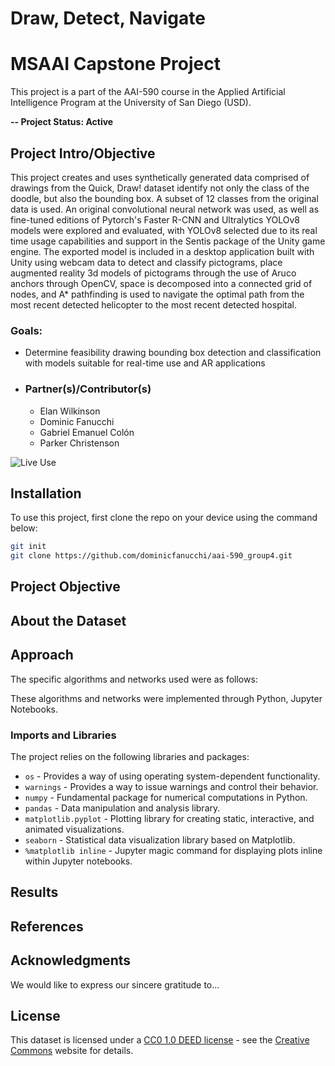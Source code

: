 # Draw, Detect, Navigate
# MSAAI Capstone Project
This project is a part of the AAI-590 course in the Applied Artificial Intelligence Program at the University of San Diego (USD).

**-- Project Status: Active**

## Project Intro/Objective

This project creates and uses synthetically generated data comprised of drawings from the Quick, Draw! dataset identify not only the class of the doodle, but also the bounding box. A subset of 12 classes from the original data is used. An original convolutional neural network was used, as well as fine-tuned editions of Pytorch's Faster R-CNN and Ultralytics YOLOv8 models were explored and evaluated, with YOLOv8 selected due to its real time usage capabilities and support in the Sentis package of the Unity game engine. The exported model is included in a desktop application built with Unity using webcam data to detect and classify pictograms, place augmented reality 3d models of pictograms through the use of Aruco anchors through OpenCV, space is decomposed into a connected grid of nodes, and A* pathfinding is used to navigate the optimal path from the most recent detected helicopter to the most recent detected hospital.

### Goals:

- Determine feasibility drawing bounding box detection and classification with models suitable for real-time use and AR applications


- ### Partner(s)/Contributor(s)
   * Elan Wilkinson
   * Dominic Fanucchi
   * Gabriel Emanuel Colón
   * Parker Christenson

![Live Use](materials/drawDetectNav.gif)

## Installation
To use this project, first clone the repo on your device using the command below:
```bash
git init
git clone https://github.com/dominicfanucchi/aai-590_group4.git
```

## Project Objective

## About the Dataset

## Approach
The specific algorithms and networks used were as follows: 


These algorithms and networks were implemented through Python, Jupyter Notebooks.

### Imports and Libraries
The project relies on the following libraries and packages:
* `os` - Provides a way of using operating system-dependent functionality.
* `warnings` - Provides a way to issue warnings and control their behavior.
* `numpy` - Fundamental package for numerical computations in Python.
* `pandas` - Data manipulation and analysis library.
* `matplotlib.pyplot` - Plotting library for creating static, interactive, and animated visualizations.
* `seaborn` - Statistical data visualization library based on Matplotlib.
* `%matplotlib inline` - Jupyter magic command for displaying plots inline within Jupyter notebooks.

## Results

## References

## Acknowledgments
We would like to express our sincere gratitude to... 

## License
This dataset is licensed under a [CC0 1.0 DEED license](https://creativecommons.org/publicdomain/zero/1.0/legalcode.en) - see the [Creative Commons](https://creativecommons.org/publicdomain/zero/1.0/legalcode.en) website for details.
